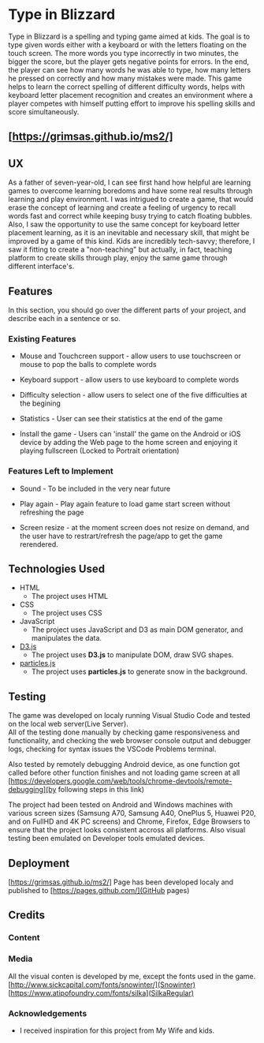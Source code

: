 # Type in Blizzard

Type in Blizzard is a spelling and typing game aimed at kids. The goal is to type given words either with a keyboard or with the letters floating on the touch screen. The more words you type incorrectly in two minutes, the bigger the score, but the player gets negative points for errors. In the end, the player can see how many words he was able to type, how many letters he pressed on correctly and how many mistakes were made. This game helps to learn the correct spelling of different difficulty words, helps with keyboard letter placement recognition and creates an environment where a player competes with himself putting effort to improve his spelling skills and score simultaneously.

## [https://grimsas.github.io/ms2/]

## UX

As a father of seven-year-old, I can see first hand how helpful are learning games to overcome learning boredoms and have some real results through learning and play environment.
I was intrigued to create a game, that would erase the concept of learning and create a feeling of urgency to recall words fast and correct while keeping busy trying to catch floating bubbles. Also, I saw the opportunity to use the same concept for keyboard letter placement learning, as it is an inevitable and necessary skill, that might be improved by a game of this kind. Kids are incredibly tech-savvy; therefore, I saw it fitting to create a "non-teaching" but actually, in fact, teaching platform to create skills through play, enjoy the same game through different interface's.

## Features

In this section, you should go over the different parts of your project, and describe each in a sentence or so.

### Existing Features

- Mouse and Touchcreen support - allow users to use touchscreen or mouse to pop the balls to complete words
- Keyboard support - allow users to use keyboard to complete words

- Difficulty selection -  allow users to select one of the five difficulties at the begining

- Statistics - User can see their statistics at the end of the game

- Install the game - Users can 'install' the game on the Android or iOS device by adding the Web page to the home screen and enjoying it playing fullscreen (Locked to Portrait orientation)

### Features Left to Implement

- Sound - To be included in the very near future

- Play again - Play again feature to load game start screen without refreshing the page

- Screen resize - at the moment screen does not resize on demand, and the user have to restrart/refresh the page/app to get the game rerendered.

## Technologies Used

- HTML
  - The project uses HTML
- CSS
  - The project uses CSS
- JavaScript
  - The project uses JavaScript and D3 as main DOM generator, and manipulates the data.
- [D3.js](https://d3js.org/)
  - The project uses **D3.js** to manipulate DOM, draw SVG shapes.
- [particles.js](https://vincentgarreau.com/particles.js/)
  - The project uses **particles.js**  to generate snow in the background.

## Testing

The game was developed on localy running Visual Studio Code and tested on the local web server(Live Server).  
All of the testing done manually by checking game responsiveness and functionality, and checking the web browser console output and debugger logs, checking for syntax issues the VSCode Problems terminal.

Also tested by remotely debugging Android device, as one function got called before other function finishes and not loading game screen at all [https://developers.google.com/web/tools/chrome-devtools/remote-debugging](by following steps in this link)

The project had been tested on Android and Windows machines with various screen sizes (Samsung A70, Samsung A40, OnePlus 5, Huawei P20, and on FullHD and 4K PC screens) and Chrome, Firefox, Edge Browsers to ensure that the project looks consistent accross all platforms. Also visual testing been emulated on Developer tools emulated devices.

## Deployment

[https://grimsas.github.io/ms2/]
Page has been developed localy and published to [https://pages.github.com/](GitHub pages)

## Credits

### Content

### Media

All the visual conten is developed by me, except the fonts used in the game.
[http://www.sickcapital.com/fonts/snowinter/](Snowinter)
[https://www.atipofoundry.com/fonts/silka](SilkaRegular)

### Acknowledgements

- I received inspiration for this project from My Wife and kids.
